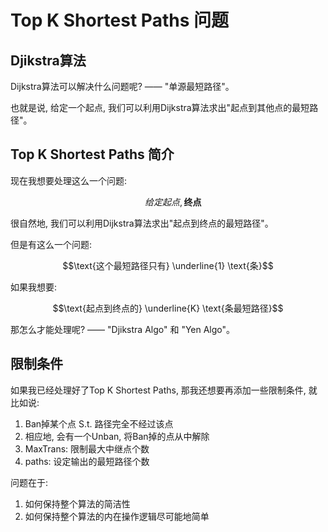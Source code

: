 # Top K Shortest Paths 问题

## Djikstra算法

Dijkstra算法可以解决什么问题呢? —— "单源最短路径"。

也就是说, 给定一个起点, 我们可以利用Dijkstra算法求出"起点到其他点的最短路径"。


## Top K Shortest Paths 简介

现在我想要处理这么一个问题:
```math
\quad 给定起点, \textbf{终点}
```

很自然地, 我们可以利用Dijkstra算法求出"起点到终点的最短路径"。

但是有这么一个问题:

```math
\text{这个最短路径只有} \underline{1} \text{条}
```

如果我想要:

```math
\text{起点到终点的} \underline{K} \text{条最短路径}
```

那怎么才能处理呢? —— "Djikstra Algo" 和 "Yen Algo"。

## 限制条件

如果我已经处理好了Top K Shortest Paths, 那我还想要再添加一些限制条件, 就比如说:

1. Ban掉某个点 S.t. 路径完全不经过该点
2. 相应地, 会有一个Unban, 将Ban掉的点从中解除
3. MaxTrans:  限制最大中继点个数
4. paths:  设定输出的最短路径个数

问题在于:

1. 如何保持整个算法的简洁性
2. 如何保持整个算法的内在操作逻辑尽可能地简单
